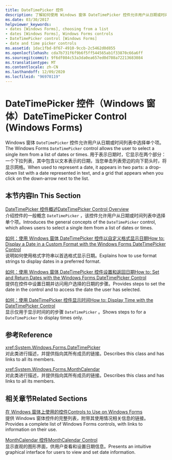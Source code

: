 ```yaml
---
title: DateTimePicker 控件
description: 了解如何使用 Windows 窗体 DateTimePicker 控件允许用户从日期或时间列表中选择单个项。
ms.date: 03/30/2017
helpviewer_keywords:
- dates [Windows Forms], choosing from a list
- dates [Windows Forms], Windows Forms controls
- DateTimePicker control [Windows Forms]
- date and time picker controls
ms.assetid: 1dac1fbd-8f67-4910-9ccb-2c5462d0d855
ms.openlocfilehash: cda7b731f6f9b6f5ff544565ab1f33870c66a6ff
ms.sourcegitcommit: 9f6df084c53a3da0ea657ed0d708a72213683084
ms.translationtype: MT
ms.contentlocale: zh-CN
ms.lasthandoff: 12/09/2020
ms.locfileid: "96970119"
---
```

# <a name="datetimepicker-control-windows-forms"></a><span data-ttu-id="34585-103">DateTimePicker 控件（Windows 窗体）</span><span class="sxs-lookup"><span data-stu-id="34585-103">DateTimePicker Control (Windows Forms)</span></span>
<span data-ttu-id="34585-104">Windows 窗体 `DateTimePicker` 控件允许用户从日期或时间列表中选择单个项。</span><span class="sxs-lookup"><span data-stu-id="34585-104">The Windows Forms `DateTimePicker` control allows the user to select a single item from a list of dates or times.</span></span> <span data-ttu-id="34585-105">用于表示日期时，它显示在两个部分：一个下拉列表，其中包含以文本表示的日期，当您单击列表旁边的向下箭头时，将显示网格。</span><span class="sxs-lookup"><span data-stu-id="34585-105">When used to represent a date, it appears in two parts: a drop-down list with a date represented in text, and a grid that appears when you click on the down-arrow next to the list.</span></span>  
  
## <a name="in-this-section"></a><span data-ttu-id="34585-106">本节内容</span><span class="sxs-lookup"><span data-stu-id="34585-106">In This Section</span></span>  
 [<span data-ttu-id="34585-107">DateTimePicker 控件概述</span><span class="sxs-lookup"><span data-stu-id="34585-107">DateTimePicker Control Overview</span></span>](datetimepicker-control-overview-windows-forms.md)  
 <span data-ttu-id="34585-108">介绍控件的一般概念 `DateTimePicker` ，该控件允许用户从日期或时间列表中选择单个项。</span><span class="sxs-lookup"><span data-stu-id="34585-108">Introduces the general concepts of the `DateTimePicker` control, which allows users to select a single item from a list of dates or times.</span></span>  
  
 [<span data-ttu-id="34585-109">如何：使用 Windows 窗体 DateTimePicker 控件以自定义格式显示日期</span><span class="sxs-lookup"><span data-stu-id="34585-109">How to: Display a Date in a Custom Format with the Windows Forms DateTimePicker Control</span></span>](display-a-date-in-a-custom-format-with-wf-datetimepicker-control.md)  
 <span data-ttu-id="34585-110">说明如何使用格式字符串以首选格式显示日期。</span><span class="sxs-lookup"><span data-stu-id="34585-110">Explains how to use format strings to display dates in a preferred format.</span></span>  
  
 [<span data-ttu-id="34585-111">如何：使用 Windows 窗体 DateTimePicker 控件设置和返回日期</span><span class="sxs-lookup"><span data-stu-id="34585-111">How to: Set and Return Dates with the Windows Forms DateTimePicker Control</span></span>](how-to-set-and-return-dates-with-the-windows-forms-datetimepicker-control.md)  
 <span data-ttu-id="34585-112">提供在控件中设置日期并访问用户选择的日期的步骤。</span><span class="sxs-lookup"><span data-stu-id="34585-112">Provides steps to set the date in the control and to access the date the user has selected.</span></span>  
  
 [<span data-ttu-id="34585-113">如何：使用 DateTimePicker 控件显示时间</span><span class="sxs-lookup"><span data-stu-id="34585-113">How to: Display Time with the DateTimePicker Control</span></span>](how-to-display-time-with-the-datetimepicker-control.md)  
 <span data-ttu-id="34585-114">显示仅用于显示时间的的步骤 `DateTimePicker` 。</span><span class="sxs-lookup"><span data-stu-id="34585-114">Shows steps to for a `DateTimePicker` to display times only.</span></span>  
  
## <a name="reference"></a><span data-ttu-id="34585-115">参考</span><span class="sxs-lookup"><span data-stu-id="34585-115">Reference</span></span>  
 <xref:System.Windows.Forms.DateTimePicker>  
 <span data-ttu-id="34585-116">对此类进行描述，并提供指向其所有成员的链接。</span><span class="sxs-lookup"><span data-stu-id="34585-116">Describes this class and has links to all its members.</span></span>  
  
 <xref:System.Windows.Forms.MonthCalendar>  
 <span data-ttu-id="34585-117">对此类进行描述，并提供指向其所有成员的链接。</span><span class="sxs-lookup"><span data-stu-id="34585-117">Describes this class and has links to all its members.</span></span>  
  
## <a name="related-sections"></a><span data-ttu-id="34585-118">相关章节</span><span class="sxs-lookup"><span data-stu-id="34585-118">Related Sections</span></span>  
 [<span data-ttu-id="34585-119">在 Windows 窗体上使用的控件</span><span class="sxs-lookup"><span data-stu-id="34585-119">Controls to Use on Windows Forms</span></span>](controls-to-use-on-windows-forms.md)  
 <span data-ttu-id="34585-120">提供 Windows 窗体控件的完整列表，附带其使用情况相关信息的链接。</span><span class="sxs-lookup"><span data-stu-id="34585-120">Provides a complete list of Windows Forms controls, with links to information on their use.</span></span>  
  
 [<span data-ttu-id="34585-121">MonthCalendar 控件</span><span class="sxs-lookup"><span data-stu-id="34585-121">MonthCalendar Control</span></span>](monthcalendar-control-windows-forms.md)  
 <span data-ttu-id="34585-122">显示直观的图形界面，供用户查看和设置日期信息。</span><span class="sxs-lookup"><span data-stu-id="34585-122">Presents an intuitive graphical interface for users to view and set date information.</span></span>
